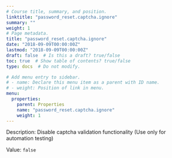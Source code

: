 ```yaml
---
# Course title, summary, and position.
linktitle: "password_reset.captcha.ignore"
summary: ""
weight: 1
# Page metadata.
title: "password_reset.captcha.ignore"
date: "2018-09-09T00:00:00Z"
lastmod: "2018-09-09T00:00:00Z"
draft: false  # Is this a draft? true/false
toc: true  # Show table of contents? true/false
type: docs  # Do not modify.

# Add menu entry to sidebar.
# - name: Declare this menu item as a parent with ID name.
# - weight: Position of link in menu.
menu:
  properties:
    parent: Properties
    name: "password_reset.captcha.ignore"
    weight: 1
---
```


Description: Disable captcha validation functionality (Use only for automation testing)


Value: `false`